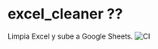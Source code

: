 # excel_cleaner ??
Limpia Excel y sube a Google Sheets.
![CI](https://github.com/JohananCruz19/excel_cleaner/actions/workflows/ci.yml/badge.svg)
